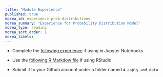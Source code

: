 ```yaml
---
title: "Module Experience"
published: true
morea_id: experience-prob-distributions
morea_summary: "Experience for Probability Distribution Model"
morea_type: reading
morea_sort_order: 1
morea_labels:
---
```



* Complete the  [following experience](./resources/experience_prob_distributions.ipynb) if using in Jupyter Notebooks
* Use the [following R Markdow file]() if using RStudio

* Submit it to your Github account under a folder named `4_apply_and_data`
